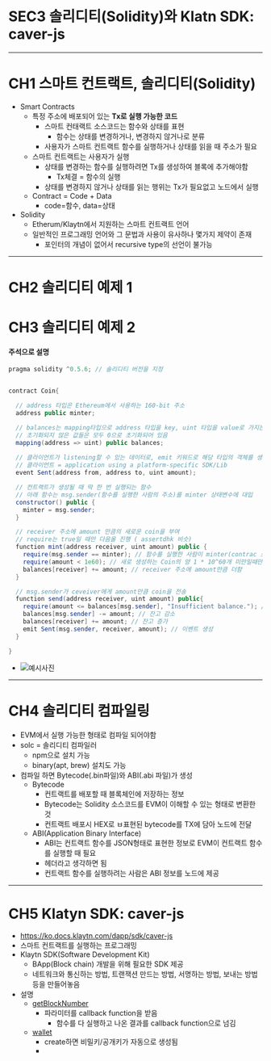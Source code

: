 # SEC3 솔리디티(Solidity)와 Klatn SDK: caver-js

---

# CH1 스마트 컨트랙트, 솔리디티(Solidity)
- Smart Contracts
  - 특정 주소에 배포되어 있는 **Tx로 실행 가능한 코드**
    - 스마트 컨태랙트 소스코드는 함수와 상태를 표현
      - 함수는 상태를 변경하거나, 변경하지 않거나로 분류
    - 사용자가 스마트 컨트랙트 함수를 실행하거나 상태를 읽을 때 주소가 필요
  - 스마트 컨트랙트는 사용자가 실행
    - 상태를 변경하는 함수를 실행하려면 Tx를 생성하여 블록에 추가해야함
      - Tx체결 = 함수의 실행
    - 상태를 변경하지 않거나 상태를 읽는 행위는 Tx가 필요없고 노드에서 실행
  - Contract = Code + Data
    - code=함수, data=상태
- Solidity
  - Etherum/Klaytn에서 지원하는 스마트 컨트랙트 언어
  - 일반적인 프로그래밍 언어와 그 문법과 사용이 유사하나 몇가지 제약이 존재
    - 포인터의 개념이 없어서 recursive type의 선언이 불가능

---

# CH2 솔리디티 예제 1
# CH3 솔리디티 예제 2
#### 주석으로 설명
```java
pragma solidity ^0.5.6; // 솔리디티 버전을 지정


contract Coin{

  // address 타입은 Ethereum에서 사용하는 160-bit 주소
  address public minter;

  // balances는 mapping타입으로 address 타입을 key, uint 타입을 value로 가지는 key-value 매핑
  // 초기화되지 않은 값들은 모두 0으로 초기화되어 있음
  mapping(address => uint) public balances;
  
  // 클라이언트가 listening할 수 있는 데이터로, emit 키워드로 해당 타입의 객체를 생성하여 클라이언트에게 정보를 전달
  // 클라이언트 = application using a platform-specific SDK/Lib
  event Sent(address from, address to, uint amount);

  // 컨트랙트가 생성될 때 딱 한 번 실행되는 함수
  // 아래 함수는 msg.sender(함수를 실행한 사람의 주소)를 minter 상태변수에 대입
  constructor() public {
    minter = msg.sender;
  }

  // receiver 주소에 amount 만큼의 새로운 coin을 부여
  // require는 true일 때만 다음올 진행 ( assertdhk 비슷)
  function mint(address receiver, uint amount) public {
    require(msg.sender == minter); // 함수를 실행한 사람이 minter(contrac 소유자)일때만 진행, 
    require(amount < 1e60); // 새로 생성하는 Coin의 양 1 * 10^60개 미만일때만 진행
    balances[receiver] += amount; // receiver 주소에 amount만큼 더함
  }

  // msg.sender가 ceveiver에게 amount만큼 coin을 전송
  function send(address receiver, uint amount) public{
    require(amount <= balances[msg.sender], "Insufficient balance."); // sender의 잔고 체크 후 부족하면 에러 발생
    balances[msg.sender] -= amount; // 잔고 감소
    balances[receiver] += amount; // 잔고 증가
    emit Sent(msg.sender, receiver, amount); // 이벤트 생성
  }

}
```

- ![예시사진](https://www.researchgate.net/publication/342580319/figure/fig1/AS:908304075206658@1593567975522/EtherBank-an-example-smart-contract-written-in-Solidity.png)

---

# CH4 솔리디티 컴파일링
- EVM에서 실행 가능한 형태로 컴파일 되어야함
- solc = 솔리디티 컴파일러
  - npm으로 설치 가능
  - binary(apt, brew) 설치도 가능
- 컴파일 하면 Bytecode(.bin파일)와 ABI(.abi 파일)가 생성
  - Bytecode
    - 컨트랙트를 배포할 때 블록체인에 저장하는 정보
    - Bytecode는 Solidity 소스코드를 EVM이 이해할 수 있는 형태로 변환한 것
    - 컨트랙트 배포시 HEX로 ㅂ표현된 bytecode를 TX에 담아 노드에 전달
  - ABI(Application Binary Interface)
    - ABI는 컨트랙트 함수를 JSON형태로 표현한 정보로 EVM이 컨트랙트 함수를 실행할 때 필요
    - 헤더라고 생각하면 됨
    - 컨트랙트 함수를 실행하려는 사람은 ABI 정보를 노드에 제공
  
---

# CH5 Klatyn SDK: caver-js
- https://ko.docs.klaytn.com/dapp/sdk/caver-js
- 스마트 컨트랙트를 실행하는 프로그래밍
- Klaytn SDK(Software Development Kit)
  - BApp(Block chain) 개발을 위해 필요한 SDK 제공
  - 네트워크와 통신하는 방법, 트랜잭션 만드는 방법, 서명하는 방법, 보내는 방법 등을 만들어놓음
- 설명
  - [getBlockNumber](https://ko.docs.klaytn.com/dapp/sdk/caver-js/api-references/caver.rpc/klay#caver-rpc-klay-getblocknumber)
    - 파라미터를 callback function을 받음
      - 함수를 다 실행하고 나온 결과를 callback function으로 넘김
  - [wallet](https://ko.docs.klaytn.com/dapp/sdk/caver-js/api-references/caver.wallet)
    - create하면 비밀키/공개키가 자동으로 생성됨
    - 
